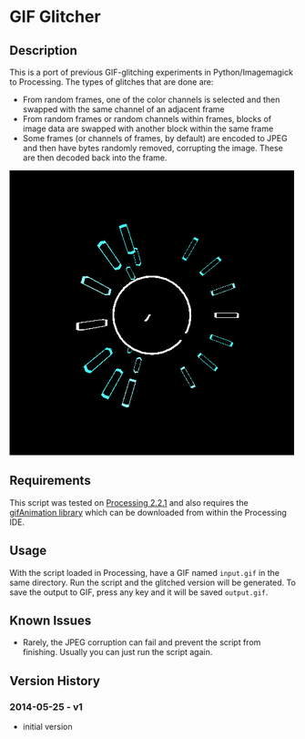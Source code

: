 # GIF Glitcher

## Description

This is a port of previous GIF-glitching experiments in Python/Imagemagick to Processing. The types of glitches that are done are:

  * From random frames, one of the color channels is selected and then swapped with the same channel of an adjacent frame
  * From random frames or random channels within frames, blocks of image data are swapped with another block within the same frame
  * Some frames (or channels of frames, by default) are encoded to JPEG and then have bytes randomly removed, corrupting the image. These are then decoded back into the frame.

![example](example.gif)

## Requirements

This script was tested on [Processing 2.2.1](https://www.processing.org/download/) and also requires the [gifAnimation library](http://extrapixel.github.io/gif-animation/) which can be downloaded from within the Processing IDE.

## Usage

With the script loaded in Processing, have a GIF named `input.gif` in the same directory. Run the script and the glitched version will be generated. To save the output to GIF, press any key and it will be saved `output.gif`.

## Known Issues

  * Rarely, the JPEG corruption can fail and prevent the script from finishing. Usually you can just run the script again.

## Version History

### 2014-05-25 - v1

  * initial version
